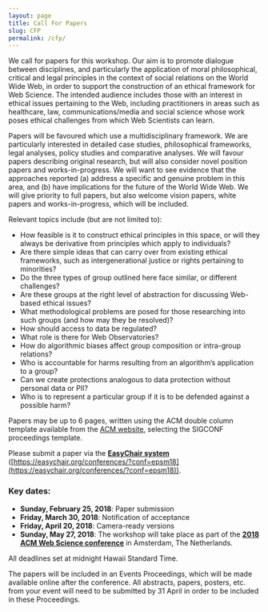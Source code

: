 ```yaml
---
layout: page
title: Call For Papers
slug: CFP
permalink: /cfp/
---
```


We call for papers for this workshop. Our aim is to promote dialogue between disciplines, and particularly the application of moral philosophical, critical and legal principles in the context of social relations on the World Wide Web, in order to support the construction of an ethical framework for Web Science. The intended audience includes those with an interest in ethical issues pertaining to the Web, including practitioners in areas such as healthcare, law, communications/media and social science whose work poses ethical challenges from which Web Scientists can learn.

Papers will be favoured which use a multidisciplinary framework. We are particularly interested in detailed case studies, philosophical frameworks, legal analyses, policy studies and comparative analyses. We will favour papers describing original research, but will also consider novel position papers and works-in-progress. We will want to see evidence that the approaches reported (a) address a specific and genuine problem in this area, and (b) have implications for the future of the World Wide Web. We will give priority to full papers, but also welcome vision papers, white papers and works-in-progress, which will be included.

Relevant topics include (but are not limited to):
- How feasible is it to construct ethical principles in this space, or will they always be derivative from principles which apply to individuals?
- Are there simple ideas that can carry over from existing ethical frameworks, such as intergenerational justice or rights pertaining to minorities?
- Do the three types of group outlined here face similar, or different challenges?
- Are these groups at the right level of abstraction for discussing Web-based ethical issues?
- What methodological problems are posed for those researching into such groups (and how may they be resolved)?
- How should access to data be regulated?
- What role is there for Web Observatories?
- How do algorithmic biases affect group composition or intra-group relations?
- Who is accountable for harms resulting from an algorithm’s application to a group?
- Can we create protections analogous to data protection without personal data or PII?
- Who is to represent a particular group if it is to be defended against a possible harm?

Papers may be up to 6 pages, written using the ACM double column template available from the [ACM website](https://www.acm.org/publications/proceedings-template), selecting the SIGCONF proceedings template. 

Please submit a paper via the **[EasyChair system](https://easychair.org/conferences/?conf=epsm18)** ([https://easychair.org/conferences/?conf=epsm18](https://easychair.org/conferences/?conf=epsm18)).

### Key dates:
- **Sunday, February 25, 2018**: Paper submission
- **Friday, March 30, 2018**: Notification of acceptance
- **Friday, April 20, 2018**: Camera-ready versions
- **Sunday, May 27, 2018**: The workshop will take place as part of the **[2018 ACM Web Science conference](https://websci18.webscience.org)** in Amsterdam, The Netherlands.

All deadlines set at midnight Hawaii Standard Time.

The papers will be included in an Events Proceedings, which will be made available online after the conference. All abstracts, papers, posters, etc. from your event will need to be submitted by 31 April in order to be included in these Proceedings.
